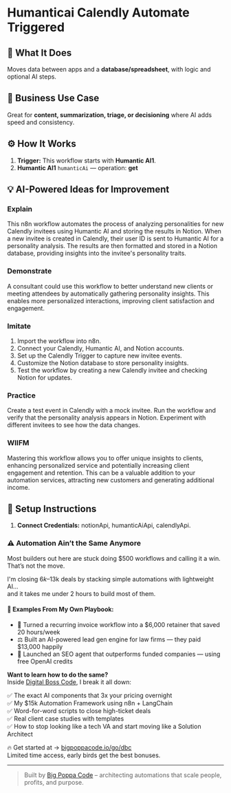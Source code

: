 # Humanticai Calendly Automate Triggered
  ## 🚀 What It Does
  Moves data between apps and a **database/spreadsheet**, with logic and optional AI steps.
  
  ## 💼 Business Use Case
  Great for **content, summarization, triage, or decisioning** where AI adds speed and consistency.
  
  ## ⚙️ How It Works
  1. **Trigger:** This workflow starts with **Humantic AI1**.
  2. **Humantic AI1** `humanticAi` — operation: **get**
  
  ## 💡 AI-Powered Ideas for Improvement
  ### Explain
This n8n workflow automates the process of analyzing personalities for new Calendly invitees using Humantic AI and storing the results in Notion. When a new invitee is created in Calendly, their user ID is sent to Humantic AI for a personality analysis. The results are then formatted and stored in a Notion database, providing insights into the invitee's personality traits.

### Demonstrate
A consultant could use this workflow to better understand new clients or meeting attendees by automatically gathering personality insights. This enables more personalized interactions, improving client satisfaction and engagement.

### Imitate
1. Import the workflow into n8n.
2. Connect your Calendly, Humantic AI, and Notion accounts.
3. Set up the Calendly Trigger to capture new invitee events.
4. Customize the Notion database to store personality insights.
5. Test the workflow by creating a new Calendly invitee and checking Notion for updates.

### Practice
Create a test event in Calendly with a mock invitee. Run the workflow and verify that the personality analysis appears in Notion. Experiment with different invitees to see how the data changes.

### WIIFM
Mastering this workflow allows you to offer unique insights to clients, enhancing personalized service and potentially increasing client engagement and retention. This can be a valuable addition to your automation services, attracting new customers and generating additional income.
  
  ## 🔧 Setup Instructions
  1. **Connect Credentials:** notionApi, humanticAiApi, calendlyApi.
  
### ⚠️ Automation Ain’t the Same Anymore

Most builders out here are stuck doing $500 workflows and calling it a win.  
That’s not the move.  

I'm closing $6k–$13k deals by stacking simple automations with lightweight AI...  
and it takes me under 2 hours to build most of them.

#### 🧠 Examples From My Own Playbook:
- 🔁 Turned a recurring invoice workflow into a $6,000 retainer that saved 20 hours/week  
- ⚖️ Built an AI-powered lead gen engine for law firms — they paid $13,000 happily  
- 🚀 Launched an SEO agent that outperforms funded companies — using free OpenAI credits  

**Want to learn how to do the same?**  
Inside [Digital Boss Code](https://bigpoppacode.io/go/dbc), I break it all down:

✅ The exact AI components that 3x your pricing overnight  
✅ My $15k Automation Framework using n8n + LangChain  
✅ Word-for-word scripts to close high-ticket deals  
✅ Real client case studies with templates  
✅ How to stop looking like a tech VA and start moving like a Solution Architect  

🔥 Get started at → [bigpoppacode.io/go/dbc](https://bigpoppacode.io/go/dbc)  
Limited time access, early birds get the best bonuses.

---
> Built by [Big Poppa Code](https://bigpoppacode.io) – architecting automations that scale people, profits, and purpose.
  
